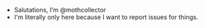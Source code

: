 - Salutations, I’m @mothcollector
- I'm literally only here because I want to report issues for things.

<!---
mothcollector/mothcollector is a ✨ special ✨ repository because its `README.md` (this file) appears on your GitHub profile.
You can click the Preview link to take a look at your changes.
--->
